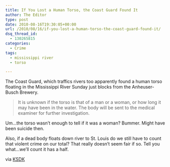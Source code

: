 ```yaml
---
title: If You Lost a Human Torso, the Coast Guard Found It
author: The Editor
type: post
date: 2010-08-16T19:30:05+00:00
url: /2010/08/16/if-you-lost-a-human-torso-the-coast-guard-found-it/
dsq_thread_id:
  - 130265815
categories:
  - Crime
tags:
  - mississippi river
  - torso

---
```

The Coast Guard, which traffics rivers too apparently found a human torso floating in the Mississippi River Sunday just blocks from the Anheuser-Busch Brewery.

> It is unknown if the torso is that of a man or a woman, or how long it may have been in the water. The body will be sent to the medical examiner for further investigation.

Um&#8230;the torso wasn&#8217;t enough to tell if it was a woman? Bummer. Might have been suicide then.

Also, if a dead body floats down river to St. Louis do we still have to count that violent crime on our total? That really doesn&#8217;t seem fair if so. Tell you what&#8230;we&#8217;ll count it has a half.

via <a href="http://www.ksdk.com/news/local/story.aspx?storyid=211788" target="_blank">KSDK</a>